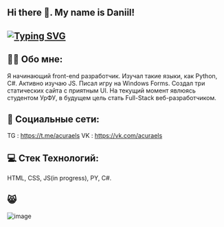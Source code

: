 ## Hi there 👋. My name is Daniil!

## [![Typing SVG](https://readme-typing-svg.demolab.com/?lines=Front-end+developer;Using+React+framework)](https://git.io/typing-svg)

## 👨‍💻 Обо мне:
Я начинающий front-end разработчик. Изучал такие языки, как Python, C#. Активно изучаю JS. Писал игру на Windows Forms. Создал три статических сайта с приятным UI. На текущий момент явлюясь студентом УрФУ, в будущем цель стать Full-Stack веб-разработчиком.

## 📝 Социальные сети:
TG : https://t.me/acuraels
VK : https://vk.com/acuraels

## 💻 Стек Технологий:
HTML, CSS, JS(in progress), PY, C#.

## 😸
![image](https://github.com/user-attachments/assets/b6677f72-ccc3-4af7-8430-d01fd42a09be)
<!--
**acuraels/acuraels** is a ✨ _special_ ✨ repository because its `README.md` (this file) appears on your GitHub profile.

Here are some ideas to get you started:

- 🔭 I’m currently working on ...
- 🌱 I’m currently learning ...
- 👯 I’m looking to collaborate on ...
- 🤔 I’m looking for help with ...
- 💬 Ask me about ...
- 📫 How to reach me: ...
- 😄 Pronouns: ...
- ⚡ Fun fact: ...
-->
